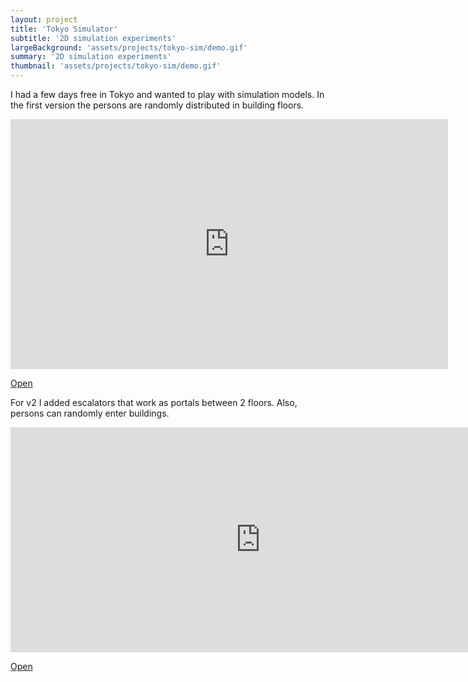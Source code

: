 ```yaml
---
layout: project
title: 'Tokyo Simulator'
subtitle: '2D simulation experiments'
largeBackground: 'assets/projects/tokyo-sim/demo.gif'
summary: '2D simulation experiments'
thumbnail: 'assets/projects/tokyo-sim/demo.gif'
---
```



I had a few days free in Tokyo and wanted to play with simulation models. 
In the first version the persons are randomly distributed in building floors.

<iframe style="overflow:hidden;" width="700px" height="400px" src="http://tokyosim000001.surge.sh/" frameborder="0">...</iframe>

[Open](http://tokyosim000001.surge.sh/)

For v2 I added escalators that work as portals between 2 floors. Also, persons can randomly enter buildings.

<iframe style="overflow:hidden;" width="800px" height="360px" src="http://tokyosim-v00000002.surge.sh/" frameborder="0">...</iframe>

[Open](http://tokyosim-v00000002.surge.sh/)
